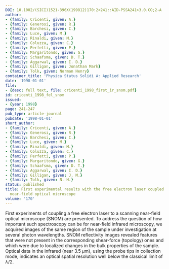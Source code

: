 ```yaml
---
DOI: 10.1002/(SICI)1521-396X(199812)170:2<241::AID-PSSA241>3.0.CO;2-A
author:
- {family: Cricenti, given: A.}
- {family: Generosi, given: R.}
- {family: Barchesi, given: C.}
- {family: Luce, given: M.}
- {family: Rinaldi, given: M.}
- {family: Coluzza, given: C.}
- {family: Perfetti, given: P.}
- {family: Margaritondo, given: G.}
- {family: Schaafsma, given: D. T.}
- {family: Aggarwal, given: I. D.}
- {family: Gilligan, given: Jonathan Mark}
- {family: Tolk, given: Norman Henry}
container_title: 'Physica Status Solidi A: Applied Research'
date: '1998-01-01'
file:
- {desc: full text, file: cricenti_1998_first_ir_snom.pdf}
id: cricenti_1998_fel_snom
issued:
- {year: 1998}
page: 241-247
pub_type: article-journal
pubdate: '1998-01-01'
short_author:
- {family: Cricenti, given: A.}
- {family: Generosi, given: R.}
- {family: Barchesi, given: C.}
- {family: Luce, given: M.}
- {family: Rinaldi, given: M.}
- {family: Coluzza, given: C.}
- {family: Perfetti, given: P.}
- {family: Margaritondo, given: G.}
- {family: Schaafsma, given: D. T.}
- {family: Aggarwal, given: I. D.}
- {family: Gilligan, given: J. M.}
- {family: Tolk, given: N. H.}
status: published
title: First experimental results with the free electron laser coupled to a scanning
  near-field optical microscope
volume: '170'
---
```

First experiments of coupling a free electron laser to a scanning near-field optical microscope (SNOM) are presented. To address the question of how important such spectroscopy can be for near-field infrared microscopy, we acquired images of the same region of the sample under investigation at several photon wavelengths. SNOM reflectivity images revealed features that were not present in the corresponding shear-force (topology) ones and which were due to localized changes in the bulk properties of the sample. Optical data in the infrared (near 3.5 $\mu$m), using the probe tips in collection mode, indicates an optical spatial resolution well below the classical limit of $\lambda/2$.
